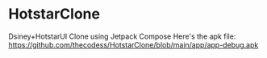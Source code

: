 # HotstarClone
Dsiney+HotstarUI Clone using Jetpack Compose
Here's the apk file: https://github.com/thecodess/HotstarClone/blob/main/app/app-debug.apk

